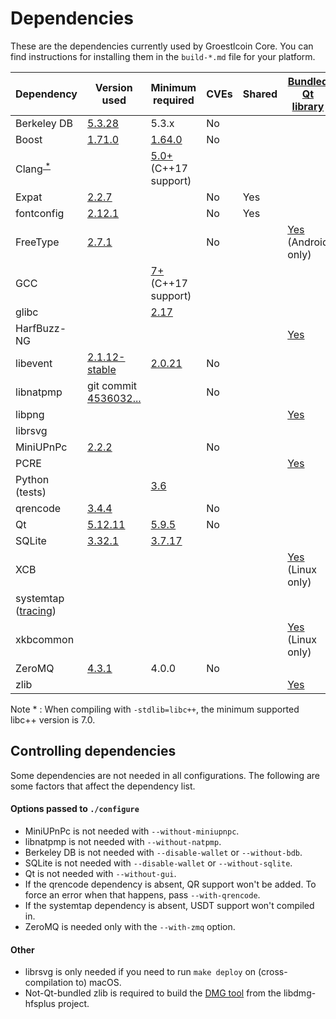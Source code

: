 Dependencies
============

These are the dependencies currently used by Groestlcoin Core. You can find instructions for installing them in the `build-*.md` file for your platform.

| Dependency | Version used | Minimum required | CVEs | Shared | [Bundled Qt library](https://doc.qt.io/qt-5/configure-options.html#third-party-libraries) |
| --- | --- | --- | --- | --- | --- |
| Berkeley DB | [5.3.28](https://www.oracle.com/technetwork/database/database-technologies/berkeleydb/downloads/index.html) | 5.3.x | No |  |  |
| Boost | [1.71.0](https://www.boost.org/users/download/) | [1.64.0](https://github.com/bitcoin/bitcoin/pull/22320) | No |  |  |
| Clang<sup>[ \* ](#note1)</sup> |  | [5.0+](https://releases.llvm.org/download.html) (C++17 support) |  |  |  |
| Expat | [2.2.7](https://libexpat.github.io/) |  | No | Yes |  |
| fontconfig | [2.12.1](https://www.freedesktop.org/software/fontconfig/release/) |  | No | Yes |  |
| FreeType | [2.7.1](https://download.savannah.gnu.org/releases/freetype) |  | No |  | [Yes](https://github.com/bitcoin/bitcoin/blob/master/depends/packages/qt.mk) (Android only) |
| GCC |  | [7+](https://gcc.gnu.org/) (C++17 support) |  |  |  |
| glibc | | [2.17](https://www.gnu.org/software/libc/) |  |  |  |  |
| HarfBuzz-NG |  |  |  |  | [Yes](https://github.com/bitcoin/bitcoin/blob/master/depends/packages/qt.mk) |
| libevent | [2.1.12-stable](https://github.com/libevent/libevent/releases) | [2.0.21](https://github.com/bitcoin/bitcoin/pull/18676) | No |  |  |
| libnatpmp | git commit [4536032...](https://github.com/miniupnp/libnatpmp/tree/4536032ae32268a45c073a4d5e91bbab4534773a) |  | No |  |  |
| libpng |  |  |  |  | [Yes](https://github.com/bitcoin/bitcoin/blob/master/depends/packages/qt.mk) |
| librsvg | |  |  |  |  |
| MiniUPnPc | [2.2.2](https://miniupnp.tuxfamily.org/files) |  | No |  |  |
| PCRE |  |  |  |  | [Yes](https://github.com/bitcoin/bitcoin/blob/master/depends/packages/qt.mk) |
| Python (tests) |  | [3.6](https://www.python.org/downloads) |  |  |  |
| qrencode | [3.4.4](https://fukuchi.org/works/qrencode) |  | No |  |  |
| Qt | [5.12.11](https://download.qt.io/official_releases/qt/) | [5.9.5](https://github.com/bitcoin/bitcoin/issues/20104) | No |  |  |
| SQLite | [3.32.1](https://sqlite.org/download.html) | [3.7.17](https://github.com/bitcoin/bitcoin/pull/19077) |  |  |  |
| XCB |  |  |  |  | [Yes](https://github.com/bitcoin/bitcoin/blob/master/depends/packages/qt.mk) (Linux only) |
| systemtap ([tracing](tracing.md))|  |  |  |  | |
| xkbcommon |  |  |  |  | [Yes](https://github.com/bitcoin/bitcoin/blob/master/depends/packages/qt.mk) (Linux only) |
| ZeroMQ | [4.3.1](https://github.com/zeromq/libzmq/releases) | 4.0.0 | No |  |  |
| zlib |  |  |  |  | [Yes](https://github.com/bitcoin/bitcoin/blob/master/depends/packages/qt.mk) |

<a name="note1">Note \*</a> : When compiling with `-stdlib=libc++`, the minimum supported libc++ version is 7.0.

Controlling dependencies
------------------------
Some dependencies are not needed in all configurations. The following are some factors that affect the dependency list.

#### Options passed to `./configure`
* MiniUPnPc is not needed with `--without-miniupnpc`.
* libnatpmp is not needed with `--without-natpmp`.
* Berkeley DB is not needed with `--disable-wallet` or `--without-bdb`.
* SQLite is not needed with `--disable-wallet` or `--without-sqlite`.
* Qt is not needed with `--without-gui`.
* If the qrencode dependency is absent, QR support won't be added. To force an error when that happens, pass `--with-qrencode`.
* If the systemtap dependency is absent, USDT support won't compiled in.
* ZeroMQ is needed only with the `--with-zmq` option.

#### Other
* librsvg is only needed if you need to run `make deploy` on (cross-compilation to) macOS.
* Not-Qt-bundled zlib is required to build the [DMG tool](../contrib/macdeploy/README.md#deterministic-macos-dmg-notes) from the libdmg-hfsplus project.
